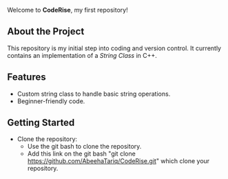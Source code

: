 Welcome to **CodeRise**, my first repository!

## About the Project

This repository is my initial step into coding and version control. It currently contains an implementation of a *String Class* in C++.

## Features

- Custom string class to handle basic string operations.
- Beginner-friendly code.

## Getting Started

- Clone the repository:
   - Use the git bash to clone the repository.
   - Add this link on the git bash "git clone https://github.com/AbeehaTariq/CodeRise.git" which clone your repository.
